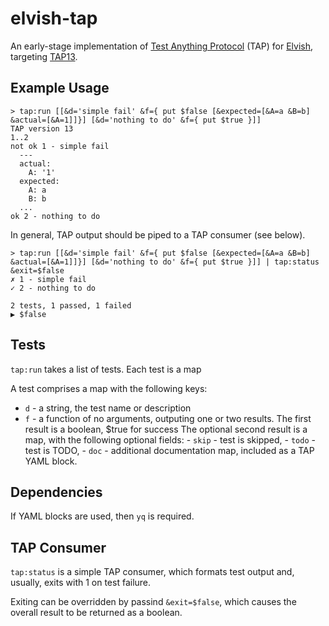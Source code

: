 # elvish-tap

An early-stage implementation of [Test Anything Protocol](https://testanything.org/) (TAP) for [Elvish](https://elv.sh/),
targeting [TAP13](https://testanything.org/tap-version-13-specification.html).

## Example Usage

```
> tap:run [[&d='simple fail' &f={ put $false [&expected=[&A=a &B=b] &actual=[&A=1]]}] [&d='nothing to do' &f={ put $true }]]
TAP version 13
1..2
not ok 1 - simple fail
  ---
  actual:
    A: '1'
  expected:
    A: a
    B: b
  ...
ok 2 - nothing to do
```

In general, TAP output should be piped to a TAP consumer (see below).

```
> tap:run [[&d='simple fail' &f={ put $false [&expected=[&A=a &B=b] &actual=[&A=1]]}] [&d='nothing to do' &f={ put $true }]] | tap:status &exit=$false
✗ 1 - simple fail
✓ 2 - nothing to do

2 tests, 1 passed, 1 failed
▶ $false
```

## Tests

`tap:run` takes a list of tests.  Each test is a map

 A test comprises a map with the following keys:

 - `d` - a string, the test name or description
 - `f` - a function of no arguments, outputing one or two results.
         The first result is a boolean, $true for success
         The optional second result is a map, with the following optional fields:
         - `skip` - test is skipped,
         - `todo` - test is TODO,
         - `doc` - additional documentation map, included as a TAP YAML block.

## Dependencies

If YAML blocks are used, then `yq` is required.

## TAP Consumer

`tap:status` is a simple TAP consumer, which formats test output and, usually, exits with 1 on test failure.

Exiting can be overridden by passind `&exit=$false`, which causes the overall result to be returned as a boolean.

